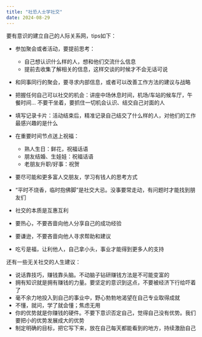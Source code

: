 ```yaml
---
title: "社恐人士学社交"
date: 2024-08-29
---
```


要有意识的建立自己的人际关系网，tips如下：

+ 参加聚会或者活动，要提前思考：
  + 自己想认识什么样的人，想和他们交流什么信息
  + 提前去收集了解相关的信息，这样交谈的时候才不会无话可说
+ 和同事同行的聚会，要寻求内部信息，或者可以改善工作方法的建议与战略
+ 把握任何自己可以社交的机会：讲座中场休息时间，机场/车站的候车厅，午餐时间... 不要干坐着，要抓住一切机会认识、结交自己对面的人
+ 填写记录卡片：活动结束后，精准记录自己结交了什么样的人，对他们的工作最感兴趣的是什么
+ 在重要时间节点送上祝福：
  + 熟人生日：鲜花，祝福话语
  + 朋友结婚、生娃娃：祝福话语
  + 老朋友升职/好事：祝贺

+ 要尽可能和更多富人交朋友，学习有钱人的思考方式
+ “平时不烧香，临时抱佛脚”是社交大忌。没事要常走动，有问题时才能找到朋友们

+ 社交的本质是互惠互利
+ 要热心，不要吝啬向他人分享自己的成功经验
+ 要谦逊，不要吝啬向他人寻求帮助和建议
+ 吃亏是福，让利他人，自己拿小头，事业才能得到更多人的支持


还有一些无关社交的人生建议：

+ 说话靠技巧，赚钱靠头脑。不动脑子钻研赚钱方法是不可能变富的
+ 拥有知识就是拥有赚钱的力量。要坚定的意识到这点，不要被经济下行给吓着了
+ 毫不余力地投入到自己的事业中，野心勃勃地渴望在自己专业取得成就
+ 不懂，就问，学了就会懂；焦虑无用
+ 你的优势就是你赚钱的硬件。不要下意识否定自己，觉得自己没有优势。我们要把小的优势发展成大的优势
+ 制定明确的目标，把它写下来，放在自己每天都能看到的地方，持续激励自己


